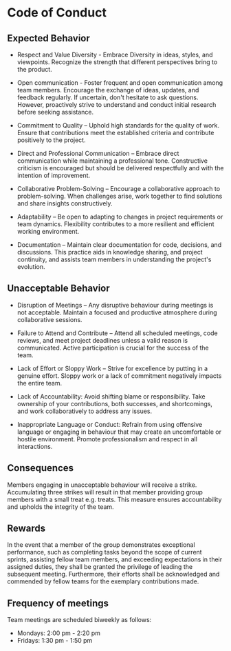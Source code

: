 # Code of Conduct

## Expected Behavior

* Respect and Value Diversity - Embrace Diversity in ideas, styles, and viewpoints. Recognize the strength that different perspectives bring to the product.

* Open communication - Foster frequent and open communication among team members. Encourage the exchange of ideas, updates, and feedback regularly. If uncertain, don't hesitate to ask questions. However, proactively strive to understand and conduct initial research before seeking assistance.

* Commitment to Quality – Uphold high standards for the quality of work. Ensure that contributions meet the established criteria and contribute positively to the project.

* Direct and Professional Communication – Embrace direct communication while maintaining a professional tone. Constructive criticism is encouraged but should be delivered respectfully and with the intention of improvement.

* Collaborative Problem-Solving – Encourage a collaborative approach to problem-solving. When challenges arise, work together to find solutions and share insights constructively.

* Adaptability – Be open to adapting to changes in project requirements or team dynamics. Flexibility contributes to a more resilient and efficient working environment.

* Documentation – Maintain clear documentation for code, decisions, and discussions. This practice aids in knowledge sharing, and project continuity, and assists team members in understanding the project's evolution.

## Unacceptable Behavior

* Disruption of Meetings – Any disruptive behaviour during meetings is not acceptable. Maintain a focused and productive atmosphere during collaborative sessions.

* Failure to Attend and Contribute – Attend all scheduled meetings, code reviews, and meet project deadlines unless a valid reason is communicated. Active participation is crucial for the success of the team.

* Lack of Effort or Sloppy Work – Strive for excellence by putting in a genuine effort. Sloppy work or a lack of commitment negatively impacts the entire team.

* Lack of Accountability: Avoid shifting blame or responsibility. Take ownership of your contributions, both successes, and shortcomings, and work collaboratively to address any issues.

* Inappropriate Language or Conduct: Refrain from using offensive language or engaging in behaviour that may create an uncomfortable or hostile environment. Promote professionalism and respect in all interactions.

## Consequences

Members engaging in unacceptable behaviour will receive a strike. Accumulating three strikes will result in that member providing group members with a small treat e.g. treats. This measure ensures accountability and upholds the integrity of the team.

## Rewards

In the event that a member of the group demonstrates exceptional performance, such as completing tasks beyond the scope of current sprints, assisting fellow team members, and exceeding expectations in their assigned duties, they shall be granted the privilege of leading the subsequent meeting. Furthermore, their efforts shall be acknowledged and commended by fellow teams for the exemplary contributions made.

## Frequency of meetings

Team meetings are scheduled biweekly as follows:

* Mondays: 2:00 pm - 2:20 pm
* Fridays: 1:30 pm - 1:50 pm
